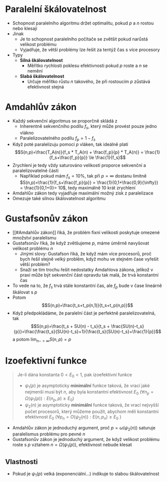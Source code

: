 # Paralelní škálovatelnost
- Schopnost paralelního algoritmu držet optimalitu, pokud $p$ a $n$ rostou nebo klesají
- Jinak
	- Je to schopnost paralelního počítače se zvětšit pokud narůstá velikost problému
	- Vyjadřuje, že větší problémy lze řešit za tentýž čas s více procesory
- Typy
	- **Silná škálovatelnost**
		- Měřítko rychlosti poklesu efektivnosti pokud $p$ roste a $n$ se nemění
	- **Slabá škálovatelnost**
		- Určuje měřítko růstu $n$ takového, že při rostoucím $p$ zůstává efektivnost stejná
# Amdahlův zákon
* Každý sekvenční algoritmus se proporčně skládá z
	* Inherentně sekvenčního podílu $f_s$, který může provést pouze jedno vlákno
	* Paralelizovatelného podílu $f_p=1-f_s$ 
* Když poté paralelizuju pomocí $p$ vláken, tak ideálně platí $$S(n,p)=\frac{T_A(n)}{f_s * T_A(n) + \frac{f_p}{p} * T_A(n)} = \frac{1}{f_s+\frac{f_p}{p}} \le \frac{1}{f_s}$$
* Zrychlení je tedy vždy saturováno velikostí proporce sekvenční a paralelizovatelné části
	* Například pokud mám $f_s = 10\%$,  tak při $p=\infty$ dostanu limitně $S(n,p)=\frac{1}{f_s+\frac{f_p}{p}} = \frac{1}{0,1+\frac{0,9}{\infty}} = \frac{1}{0,1+0}= 10$, tedy maximálně 10 krát zrychlení
* Amdahlův zákon tedy vyjadřuje maximální možný zisk z paralelizace
* Omezuje také silnou škálovatelnost algoritmu

# Gustafsonův zákon
* [[#Amdahlův zákon]] říká, že problém fixní velikosti poskytuje omezené množství paralelismu 
* Gustafsonův říká, že když zvětšujeme $p$, máme úměrně navyšovat velikost problému $n$
	* Jinými slovy: Gustafson říká, že když mám více procesorů, proč bych řešil stejně velký problém, když mohu ve stejném čase vyřešit větší problém?
	* Snaží se tím trochu řešit nedostatky Amdahlova zákona, jelikož v praxi může být sekvenční část opravdu tak malá, že trvá konstantní čas
* To vede na to, že $f_s$ trvá stále konstantní čas, ale $f_p$ bude v čase lineárně škálovat s $p$
* Potom $$S(n,p)=\frac{t_s+t_p(n,1)}{t_s+t_p(n,p)}$$
* Když předpokládáme, že paralelní část je perfektně paralelizovatelná, tak $$S(n,p)=\frac{t_s + SU(n) - t_s}{t_s + \frac{SU(n)-t_s}{p}}=\frac{\frac{t_s}{SU(n)-t_s}+1}{\frac{t_s}{SU(n)-t_s}+\frac{1}{p}}$$ a potom $\lim_{n->\infty} S(n,p)=p$   

# Izoefektivní funkce
> Je-li dána konstanta $0 < E_0 < 1$, pak izoefektivní funkce
> 	- $\psi_1(p)$ je asymptoticky **minimální** funkce taková, že vrací jaké nejmenší musí být $n$, aby byla konstantní efektivnost $E_0$ ($\forall n_p = \Omega(\psi_1(p)): E(n_p,p) \ge E_0$)
> 	- $\psi_2(n)$ je asymptoticky **minimální** funkce taková, že vrací nejvyšší počet procesorů, který můžeme použít, abychom měli konstantní efektivnost $E_0$ ($\forall p_n = O(\psi_2(n)): E(n, p_n) \ge E_0$ )

- Amdahlův zákon je jednoduchý argument, proč $p=\omega(\psi_2(n))$ saturuje paralelismus problému pro pevné $n$
- Gustafsonův zákon je jednoduchý argument, že když velikost problému roste s $p$ vztahem $n=\Omega(\psi_1(p))$, efektivnost nebude klesat

## Vlastnosti
- Pokud je $\psi_1(p)$ velká (exponenciální...) indikuje to slabou škálovatelnost